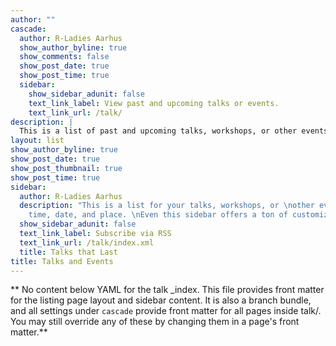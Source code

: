 ```yaml
---
author: ""
cascade:
  author: R-Ladies Aarhus
  show_author_byline: true
  show_comments: false
  show_post_date: true
  show_post_time: true
  sidebar:
    show_sidebar_adunit: false
    text_link_label: View past and upcoming talks or events.
    text_link_url: /talk/
description: |
  This is a list of past and upcoming talks, workshops, or other events.
layout: list
show_author_byline: true
show_post_date: true
show_post_thumbnail: true
show_post_time: true
sidebar:
  author: R-Ladies Aarhus
  description: "This is a list for your talks, workshops, or \nother events with a
    time, date, and place. \nEven this sidebar offers a ton of customizations."
  show_sidebar_adunit: false
  text_link_label: Subscribe via RSS
  text_link_url: /talk/index.xml
  title: Talks that Last
title: Talks and Events
---
```


** No content below YAML for the talk _index. This file provides front matter for the listing page layout and sidebar content. It is also a branch bundle, and all settings under `cascade` provide front matter for all pages inside talk/. You may still override any of these by changing them in a page's front matter.**
